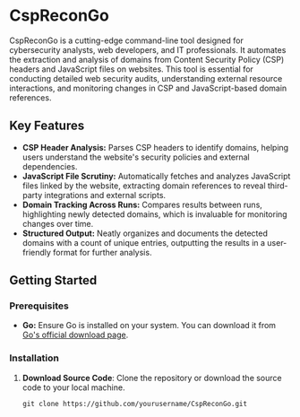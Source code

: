 # CspReconGo

CspReconGo is a cutting-edge command-line tool designed for cybersecurity analysts, web developers, and IT professionals. It automates the extraction and analysis of domains from Content Security Policy (CSP) headers and JavaScript files on websites. This tool is essential for conducting detailed web security audits, understanding external resource interactions, and monitoring changes in CSP and JavaScript-based domain references.

## Key Features

- **CSP Header Analysis:** Parses CSP headers to identify domains, helping users understand the website's security policies and external dependencies.
- **JavaScript File Scrutiny:** Automatically fetches and analyzes JavaScript files linked by the website, extracting domain references to reveal third-party integrations and external scripts.
- **Domain Tracking Across Runs:** Compares results between runs, highlighting newly detected domains, which is invaluable for monitoring changes over time.
- **Structured Output:** Neatly organizes and documents the detected domains with a count of unique entries, outputting the results in a user-friendly format for further analysis.

## Getting Started

### Prerequisites

- **Go:** Ensure Go is installed on your system. You can download it from [Go's official download page](https://golang.org/dl/).

### Installation

1. **Download Source Code**: Clone the repository or download the source code to your local machine.

   ```shell
   git clone https://github.com/yourusername/CspReconGo.git
  ```
